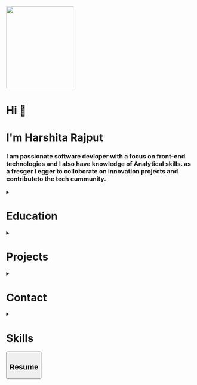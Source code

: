 
<img src="https://github.com/user-attachments/assets/fc4faa28-f257-4ec5-a3f1-1029d42f9785" height=220 width=180 padding=400>
<h1 align="left">Hi 👋</h1>
<h1  align="left">I'm Harshita Rajput</h1>
<h3 align="left">I am passionate software devloper with a focus on front-end technologies and I also have knowledge of Analytical skills. as a fresger i egger to colloborate on innovation projects and contributeto the tech cummunity.</h3>
<details> <summary><h1>Education</h1></summary>
  <h2>Graduation:- I completed by B-Tech in Computer Science and Data Science from "Oriental Institute of Science and Technology Bhopal" with  CGPA: 8.78 On 2024</h2>
  <h2>12th:- I completed by 12th standard with (PCMB) where i secure 73.4%</h2>
    <h2>10th:- I completed by 10th standard where i secure 84.6%</h2>

</details>
<details><summary><h1>Projects</h1></summary>
    <h3>Olympic Analyser | Python, Sql: -Throughout this project we explain the detail of Olympic dataset, looked at some
intresting statistics, and then try to find out like Which country is king of Olympics?, etc. The main aim of this
project is to study and visualise the Olympic various factors of Olympics.</h3>
  <h3> Face Recognition based attendance system | Pyhton:- The process of tracking and recording attendance by using
facial recognition technology</h3>
<h3>Shoping Template | Html, Css, Javascript :- Basic Shopping Website template in which you can register and add to
cart, etc. </h3>
     <h3> IPC(Section) Crime Search | Html, Css, PHP, Sql :- Its an webpage in which you can search the detail about IPC
sections and get all the knowledge.</h3>
</details>
</details>
<details><summary><h1>Contact</h1></summary>
 <a href= harshitarajput574@gmail.com> 
   <button style=" color: white;"> Gmail </button>
 </a>
 <a href= https://in.linkedin.com/in/harshita-rajput-98a8b82ba?trk=public_post_follow-view-profile>   <button> LinkedIn </button>
   </a>
</details>
<details><summary><h1>Skills</h1></summary>
  <h3 align="left">Languages and Tools:</h3>
<p align="left"> <a href="https://developer.android.com" target="_blank" rel="noreferrer"> <img src="https://raw.githubusercontent.com/devicons/devicon/master/icons/android/android-original-wordmark.svg" alt="android" width="40" height="40"/> </a> <a href="https://www.cprogramming.com/" target="_blank" rel="noreferrer"> <img src="https://raw.githubusercontent.com/devicons/devicon/master/icons/c/c-original.svg" alt="c" width="40" height="40"/> </a> <a href="https://www.w3schools.com/cpp/" target="_blank" rel="noreferrer"> <img src="https://raw.githubusercontent.com/devicons/devicon/master/icons/cplusplus/cplusplus-original.svg" alt="cplusplus" width="40" height="40"/> </a> <a href="https://www.w3schools.com/cs/" target="_blank" rel="noreferrer"> <img src="https://raw.githubusercontent.com/devicons/devicon/master/icons/csharp/csharp-original.svg" alt="csharp" width="40" height="40"/> </a> <a href="https://www.w3schools.com/css/" target="_blank" rel="noreferrer"> <img src="https://raw.githubusercontent.com/devicons/devicon/master/icons/css3/css3-original-wordmark.svg" alt="css3" width="40" height="40"/> </a> <a href="https://www.w3.org/html/" target="_blank" rel="noreferrer"> <img src="https://raw.githubusercontent.com/devicons/devicon/master/icons/html5/html5-original-wordmark.svg" alt="html5" width="40" height="40"/> </a> <a href="https://developer.mozilla.org/en-US/docs/Web/JavaScript" target="_blank" rel="noreferrer"> <img src="https://raw.githubusercontent.com/devicons/devicon/master/icons/javascript/javascript-original.svg" alt="javascript" width="40" height="40"/> </a> <a href="https://www.mysql.com/" target="_blank" rel="noreferrer"> <img src="https://raw.githubusercontent.com/devicons/devicon/master/icons/mysql/mysql-original-wordmark.svg" alt="mysql" width="40" height="40"/> </a> <a href="https://www.php.net" target="_blank" rel="noreferrer"> <img src="https://raw.githubusercontent.com/devicons/devicon/master/icons/php/php-original.svg" alt="php" width="40" height="40"/> </a> <a href="https://www.python.org" target="_blank" rel="noreferrer"> <img src="https://raw.githubusercontent.com/devicons/devicon/master/icons/python/python-original.svg" alt="python" width="40" height="40"/> </a> </p>
  <p>Data Structure, Database Management,</p>
</details>
<a href=[ https://in.linkedin.com/in/harshita-rajput-98a8b82ba?trk=public_post_follow-view-profile](https://in.docworkspace.com/d/sIK-UmuBg993IvAY)>   <button><h2>Resume</h2></button>
   </a>

